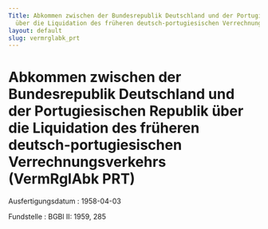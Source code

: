 ```yaml
---
Title: Abkommen zwischen der Bundesrepublik Deutschland und der Portugiesischen Republik
  über die Liquidation des früheren deutsch-portugiesischen Verrechnungsverkehrs
layout: default
slug: vermrglabk_prt
---
```


# Abkommen zwischen der Bundesrepublik Deutschland und der Portugiesischen Republik über die Liquidation des früheren deutsch-portugiesischen Verrechnungsverkehrs (VermRglAbk PRT)

Ausfertigungsdatum
:   1958-04-03

Fundstelle
:   BGBl II: 1959, 285


